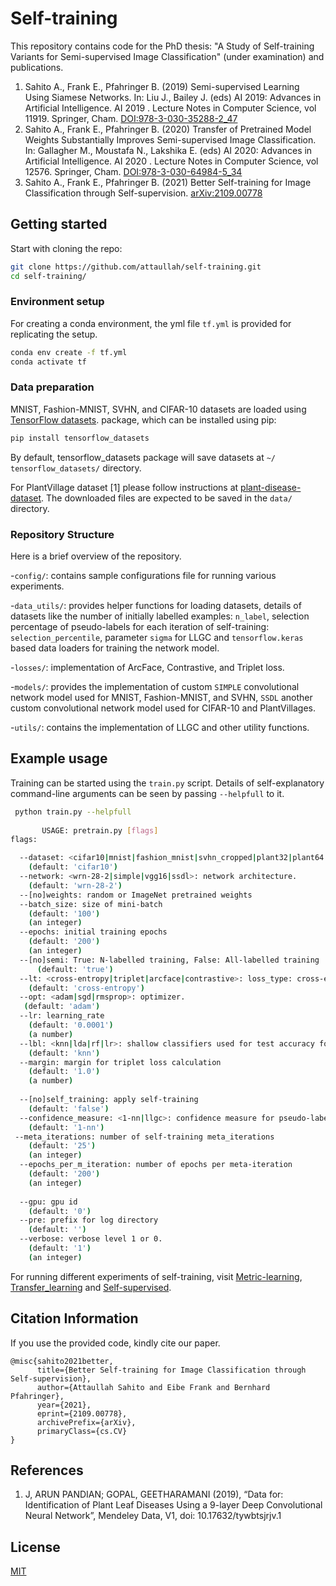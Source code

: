 # Self-training
This repository contains code for the PhD thesis: "A Study of Self-training Variants for
Semi-supervised Image Classification" (under examination) and publications.
1. Sahito A., Frank E., Pfahringer B. (2019) Semi-supervised Learning Using Siamese Networks. In: Liu J., Bailey J. 
(eds) AI 2019: Advances in Artificial Intelligence. AI 2019 . Lecture Notes in Computer Science, vol 11919. Springer, 
Cham. [DOI:978-3-030-35288-2_47](https://link.springer.com/chapter/10.1007/978-3-030-35288-2_47) 
2. Sahito A., Frank E., Pfahringer B. (2020) Transfer of Pretrained Model Weights Substantially Improves Semi-supervised
Image Classification. In: Gallagher M., Moustafa N., Lakshika E. (eds) AI 2020: Advances in Artificial Intelligence.
AI 2020 . Lecture Notes in Computer Science, vol 12576. Springer, Cham. 
[DOI:978-3-030-64984-5_34](https://doi.org/10.1007/978-3-030-64984-5_34)
3. Sahito A., Frank E., Pfahringer B. (2021) Better Self-training for Image Classification through Self-supervision. 
[arXiv:2109.00778](https://arxiv.org/abs/2109.00778)

## Getting started
Start with cloning the repo:
```bash
git clone https://github.com/attaullah/self-training.git
cd self-training/
```
### Environment setup
For creating a conda environment,  the yml  file `tf.yml` is provided for replicating the setup.

```bash
conda env create -f tf.yml
conda activate tf
```

### Data preparation
MNIST, Fashion-MNIST, SVHN, and CIFAR-10 datasets are loaded using   [TensorFlow  datasets](https://www.tensorflow.org/datasets). 
package, which can be installed using pip:
```bash
pip install tensorflow_datasets
```
By default, tensorflow_datasets package will save datasets at `~/ tensorflow_datasets/` directory.

For PlantVillage dataset [1] please follow instructions at
 [plant-disease-dataset](https://github.com/attaullah/downsampled-plant-disease-dataset). The downloaded files are 
expected to be saved in the `data/` directory. 


### Repository Structure
Here is a brief overview of the repository.

-`config/`: contains sample configurations file for running various experiments.

-`data_utils/`: provides helper functions for loading datasets, details of  datasets like the number of initially labelled
examples: `n_label`, selection percentage of pseudo-labels for each iteration of self-training: `selection_percentile`,
parameter `sigma` for LLGC and `tensorflow.keras` based data loaders for training the network model.

-`losses/`: implementation of ArcFace, Contrastive, and Triplet loss.

-`models/`: provides the implementation of custom `SIMPLE` convolutional network model used for MNIST, Fashion-MNIST, and 
SVHN, `SSDL` another custom convolutional network model used for CIFAR-10 and PlantVillages.

-`utils/`: contains the implementation of LLGC and other utility functions.


## Example usage
Training can be started using the `train.py` script. Details of self-explanatory command-line 
arguments can be seen by passing `--helpfull` to it.


```bash
 python train.py --helpfull
 
       USAGE: pretrain.py [flags]
flags:

  --dataset: <cifar10|mnist|fashion_mnist|svhn_cropped|plant32|plant64|plant96>: dataset name
    (default: 'cifar10')
  --network: <wrn-28-2|simple|vgg16|ssdl>: network architecture.
    (default: 'wrn-28-2')
  --[no]weights: random or ImageNet pretrained weights
  --batch_size: size of mini-batch
    (default: '100')
    (an integer)
  --epochs: initial training epochs
    (default: '200')
    (an integer)
  --[no]semi: True: N-labelled training, False: All-labelled training
      (default: 'true')
  --lt: <cross-entropy|triplet|arcface|contrastive>: loss_type: cross-entropy, triplet,  arcface or contrastive.
    (default: 'cross-entropy')
  --opt: <adam|sgd|rmsprop>: optimizer.
   (default: 'adam')
  --lr: learning_rate
    (default: '0.0001')
    (a number)
  --lbl: <knn|lda|rf|lr>: shallow classifiers used for test accuracy forr metric learning losses
    (default: 'knn')
  --margin: margin for triplet loss calculation
    (default: '1.0')
    (a number)
 
  --[no]self_training: apply self-training
    (default: 'false')
  --confidence_measure: <1-nn|llgc>: confidence measure for pseudo-label selection.
    (default: '1-nn')
 --meta_iterations: number of self-training meta_iterations
    (default: '25')
    (an integer)
  --epochs_per_m_iteration: number of epochs per meta-iteration
    (default: '200')
    (an integer)
    
  --gpu: gpu id
    (default: '0')
  --pre: prefix for log directory
    (default: '')
  --verbose: verbose level 1 or 0.
    (default: '1')
    (an integer)
 ```
For running different experiments of self-training, visit [Metric-learning](Metric_learning.md), 
[Transfer_learning](Transfer_learning.md) and [Self-supervised](Self_supervised.md).

## Citation Information 
If you use the provided code, kindly cite our paper.
```
@misc{sahito2021better,
      title={Better Self-training for Image Classification through Self-supervision}, 
      author={Attaullah Sahito and Eibe Frank and Bernhard Pfahringer},
      year={2021},
      eprint={2109.00778},
      archivePrefix={arXiv},
      primaryClass={cs.CV}
}
```
## References
1. J, ARUN PANDIAN; GOPAL, GEETHARAMANI (2019), “Data for: Identification of Plant Leaf Diseases Using a 9-layer Deep 
Convolutional Neural Network”, Mendeley Data, V1, doi: 10.17632/tywbtsjrjv.1

## License
[MIT](https://choosealicense.com/licenses/mit/)